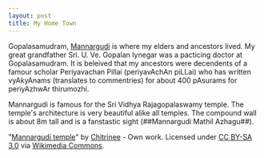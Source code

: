```yaml
---
layout: post
title: My Home Town
---
```


Gopalasamudram, [Mannargudi](http://en.wikipedia.org/wiki/Mannargudi) is where my elders and ancestors lived. My great grandfather Sri. U. Ve. Gopalan Iynegar was a pacticing doctor at Gopalasamudram. It is beleived that my ancestors were decendents of a famour scholar Periyavachan Pillai (periyavAchAn piLLai) who has written vyAkyAnams (translates to commentries) for about 400 pAsurams for periyAzhwAr thirumozhi. 

Mannargudi is famous for the Sri Vidhya Rajagopalaswamy temple. The temple's architecture is very beautiful alike all temples. The compound wall is about 8m tall and is a fanstastic sight (##Mannargudi Mathil Azhagu##).

"<a href="http://commons.wikimedia.org/wiki/File:Mannargudi_temple.jpg#mediaviewer/File:Mannargudi_temple.jpg">Mannargudi temple</a>" by <a href="//commons.wikimedia.org/w/index.php?title=User:Chitrinee&amp;action=edit&amp;redlink=1" class="new" title="User:Chitrinee (page does not exist)">Chitrinee</a> - <span class="int-own-work">Own work</span>. Licensed under <a href="http://creativecommons.org/licenses/by-sa/3.0" title="Creative Commons Attribution-Share Alike 3.0">CC BY-SA 3.0</a> via <a href="//commons.wikimedia.org/wiki/">Wikimedia Commons</a>.
